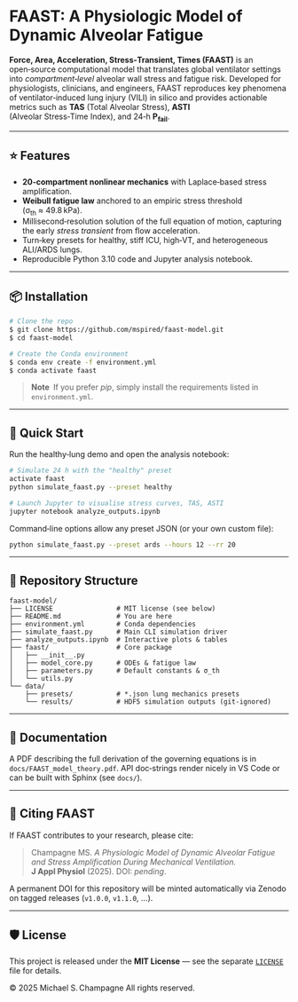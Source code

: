 # FAAST: A Physiologic Model of Dynamic Alveolar Fatigue

**Force, Area, Acceleration, Stress‑Transient, Times (FAAST)** is an open‑source computational model that translates global ventilator settings into *compartment‑level* alveolar wall stress and fatigue risk.
Developed for physiologists, clinicians, and engineers, FAAST reproduces key phenomena of ventilator‑induced lung injury (VILI) in silico and provides actionable metrics such as **TAS** (Total Alveolar Stress), **ASTI** (Alveolar Stress‑Time Index), and 24‑h **P<sub>fail</sub>**.

---

## ⭐ Features

* **20‑compartment nonlinear mechanics** with Laplace‑based stress amplification.
* **Weibull fatigue law** anchored to an empiric stress threshold (σ<sub>th</sub> ≈ 49.8 kPa).
* Millisecond‑resolution solution of the full equation of motion, capturing the early *stress transient* from flow acceleration.
* Turn‑key presets for healthy, stiff ICU, high‑VT, and heterogeneous ALI/ARDS lungs.
* Reproducible Python 3.10 code and Jupyter analysis notebook.

---

## 📦 Installation

```bash
# Clone the repo
$ git clone https://github.com/mspired/faast-model.git
$ cd faast-model

# Create the Conda environment
$ conda env create -f environment.yml
$ conda activate faast
```

> **Note** If you prefer *pip*, simply install the requirements listed in `environment.yml`.

---

## 🚀 Quick Start

Run the healthy‑lung demo and open the analysis notebook:

```bash
# Simulate 24 h with the "healthy" preset
activate faast
python simulate_faast.py --preset healthy

# Launch Jupyter to visualise stress curves, TAS, ASTI
jupyter notebook analyze_outputs.ipynb
```

Command‑line options allow any preset JSON (or your own custom file):

```bash
python simulate_faast.py --preset ards --hours 12 --rr 20
```

---

## 📁 Repository Structure

```
faast-model/
├── LICENSE                # MIT license (see below)
├── README.md              # You are here
├── environment.yml        # Conda dependencies
├── simulate_faast.py      # Main CLI simulation driver
├── analyze_outputs.ipynb  # Interactive plots & tables
├── faast/                 # Core package
│   ├── __init__.py
│   ├── model_core.py      # ODEs & fatigue law
│   ├── parameters.py      # Default constants & σ_th
│   └── utils.py
└── data/
    ├── presets/           # *.json lung mechanics presets
    └── results/           # HDF5 simulation outputs (git‑ignored)
```

---

## 📖 Documentation

A PDF describing the full derivation of the governing equations is in `docs/FAAST_model_theory.pdf`.
API doc‑strings render nicely in VS Code or can be built with Sphinx (see `docs/`).

---

## 🔬 Citing FAAST

If FAAST contributes to your research, please cite:

> Champagne MS. *A Physiologic Model of Dynamic Alveolar Fatigue and Stress Amplification During Mechanical Ventilation.* **J Appl Physiol** (2025). DOI: *pending*.

A permanent DOI for this repository will be minted automatically via Zenodo on tagged releases (`v1.0.0`, `v1.1.0`, …).

---

## 🛡️ License

This project is released under the **MIT License** — see the separate [`LICENSE`](./LICENSE) file for details.

© 2025 Michael S. Champagne
All rights reserved.
